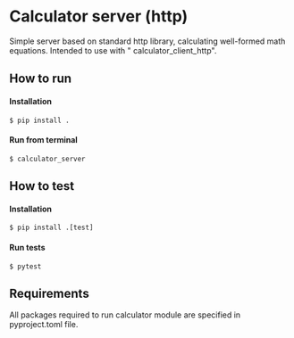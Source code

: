 # Calculator server (http)

Simple server based on standard http library, calculating well-formed math equations. Intended to use with "
calculator_client_http".

## How to run

#### Installation

    $ pip install .

#### Run from terminal

    $ calculator_server

## How to test

#### Installation

    $ pip install .[test]

#### Run tests

    $ pytest

## Requirements

All packages required to run calculator module are specified in pyproject.toml file.

